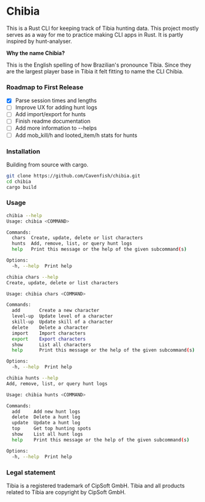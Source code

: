 # Chibia

This is a Rust CLI for keeping track of Tibia hunting data. This project mostly serves as a way for me to practice making CLI apps in Rust. It is partly inspired by hunt-analyser.

**Why the name Chibia?**

This is the English spelling of how Brazilian's pronounce Tibia. Since they are the largest player base in Tibia it felt fitting to name the CLI Chibia.

### Roadmap to First Release

- [x] Parse session times and lengths
- [ ] Improve UX for adding hunt logs
- [ ] Add import/export for hunts
- [ ] Finish readme documentation
- [ ] Add more information to --helps
- [ ] Add mob_kill/h and looted_item/h stats for hunts

### Installation

Building from source with cargo.

```bash
git clone https://github.com/Cavenfish/chibia.git
cd chibia
cargo build
```

### Usage

```bash
chibia --help
Usage: chibia <COMMAND>

Commands:
  chars  Create, update, delete or list characters
  hunts  Add, remove, list, or query hunt logs
  help   Print this message or the help of the given subcommand(s)

Options:
  -h, --help  Print help
```

```bash
chibia chars --help
Create, update, delete or list characters

Usage: chibia chars <COMMAND>

Commands:
  add       Create a new character
  level-up  Update level of a character
  skill-up  Update skill of a character
  delete    Delete a character
  import    Import characters
  export    Export characters
  show      List all characters
  help      Print this message or the help of the given subcommand(s)

Options:
  -h, --help  Print help
```

```bash
chibia hunts --help
Add, remove, list, or query hunt logs

Usage: chibia hunts <COMMAND>

Commands:
  add     Add new hunt logs
  delete  Delete a hunt log
  update  Update a hunt log
  top     Get top hunting spots
  show    List all hunt logs
  help    Print this message or the help of the given subcommand(s)

Options:
  -h, --help  Print help
```

### Legal statement

Tibia is a registered trademark of CipSoft GmbH. Tibia and all products related to Tibia are copyright by CipSoft GmbH.
